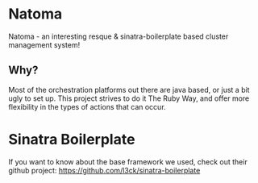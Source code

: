 # Natoma

Natoma - an interesting resque & sinatra-boilerplate based cluster management system!

## Why?

Most of the orchestration platforms out there are java based, or just a bit ugly to set up.  This project strives to do it The Ruby Way, and offer more flexibility in the types of actions that can occur.

# Sinatra Boilerplate

If you want to know about the base framework we used, check out their github project:
  https://github.com/l3ck/sinatra-boilerplate

